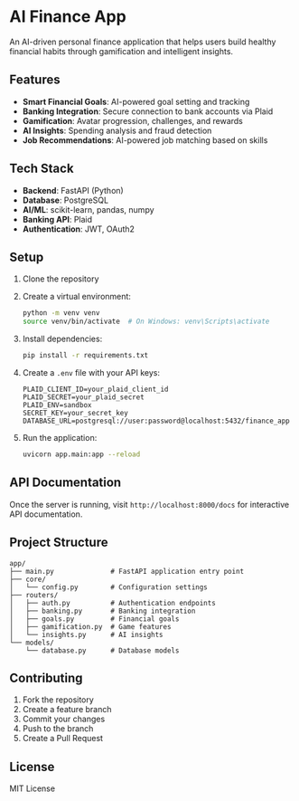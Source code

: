 # AI Finance App

An AI-driven personal finance application that helps users build healthy financial habits through gamification and intelligent insights.

## Features

- **Smart Financial Goals**: AI-powered goal setting and tracking
- **Banking Integration**: Secure connection to bank accounts via Plaid
- **Gamification**: Avatar progression, challenges, and rewards
- **AI Insights**: Spending analysis and fraud detection
- **Job Recommendations**: AI-powered job matching based on skills

## Tech Stack

- **Backend**: FastAPI (Python)
- **Database**: PostgreSQL
- **AI/ML**: scikit-learn, pandas, numpy
- **Banking API**: Plaid
- **Authentication**: JWT, OAuth2

## Setup

1. Clone the repository
2. Create a virtual environment:
   ```bash
   python -m venv venv
   source venv/bin/activate  # On Windows: venv\Scripts\activate
   ```
3. Install dependencies:
   ```bash
   pip install -r requirements.txt
   ```
4. Create a `.env` file with your API keys:
   ```
   PLAID_CLIENT_ID=your_plaid_client_id
   PLAID_SECRET=your_plaid_secret
   PLAID_ENV=sandbox
   SECRET_KEY=your_secret_key
   DATABASE_URL=postgresql://user:password@localhost:5432/finance_app
   ```

5. Run the application:
   ```bash
   uvicorn app.main:app --reload
   ```

## API Documentation

Once the server is running, visit `http://localhost:8000/docs` for interactive API documentation.

## Project Structure

```
app/
├── main.py              # FastAPI application entry point
├── core/
│   └── config.py        # Configuration settings
├── routers/
│   ├── auth.py          # Authentication endpoints
│   ├── banking.py       # Banking integration
│   ├── goals.py         # Financial goals
│   ├── gamification.py  # Game features
│   └── insights.py      # AI insights
└── models/
    └── database.py      # Database models
```

## Contributing

1. Fork the repository
2. Create a feature branch
3. Commit your changes
4. Push to the branch
5. Create a Pull Request

## License

MIT License
